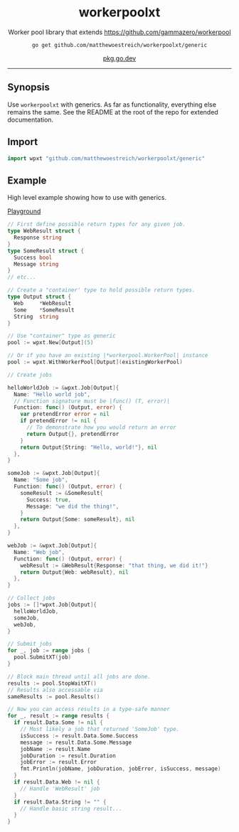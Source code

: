 <h1 align="center">workerpoolxt</h1>
<p align="center">
  Worker pool library that extends <a href="https://github.com/gammazero/workerpool">https://github.com/gammazero/workerpool</a>
</p>
<p align="center"><code>go get github.com/matthewoestreich/workerpoolxt/generic</code></p>
<p align="center"><a href="https://pkg.go.dev/github.com/matthewoestreich/workerpoolxt/generic" target="_blank" rel="noopener noreferrer">pkg.go.dev</a></p>

---

## Synopsis

Use `workerpoolxt` with generics. As far as functionality, everything else remains the same. See the README at the root of the repo for extended documentation.

## Import

```go
import wpxt "github.com/matthewoestreich/workerpoolxt/generic"
```

## Example

High level example showing how to use with generics.

[Playground](https://go.dev/play/p/XuaSdqYxWqA)

```go
// First define possible return types for any given job.
type WebResult struct {
  Response string
}
type SomeResult struct {
  Success bool
  Message string
}
// etc...

// Create a "container' type to hold possible return types.
type Output struct {
  Web     *WebResult
  Some    *SomeResult
  String  string
}

// Use "container" type as generic
pool := wpxt.New[Output](5)

// Or if you have an existing |*workerpool.WorkerPool| instance
pool := wpxt.WithWorkerPool[Output](existingWorkerPool)

// Create jobs

helloWorldJob := &wpxt.Job[Output]{
  Name: "Hello world job",
  // Function signature must be |func() (T, error)|
  Function: func() (Output, error) {
    var pretendError error = nil
    if pretendError != nil {
      // To demonstrate how you would return an error
      return Output{}, pretendError
    }
    return Output{String: "Hello, world!"}, nil
  },
}

someJob := &wpxt.Job[Output]{
  Name: "Some job",
  Function: func() (Output, error) {
    someResult := &SomeResult{
      Success: true,
      Message: "we did the thing!",
    }
    return Output{Some: someResult}, nil
  },
}

webJob := &wpxt.Job[Output]{
  Name: "Web job",
  Function: func() (Output, error) {
    webResult := &WebResult{Response: "that thing, we did it!"}
    return Output{Web: webResult}, nil
  },
}

// Collect jobs
jobs := []*wpxt.Job[Output]{
  helloWorldJob,
  someJob,
  webJob,
}

// Submit jobs
for _, job := range jobs {
  pool.SubmitXT(job)
}

// Block main thread until all jobs are done.
results := pool.StopWaitXT()
// Results also accessable via
sameResults := pool.Results()

// Now you can access results in a type-safe manner
for _, result := range results {
  if result.Data.Some != nil {
    // Most likely a job that returned 'SomeJob' type.
    isSuccess := result.Data.Some.Success
    message := result.Data.Some.Message
    jobName := result.Name
    jobDuration := result.Duration
    jobError := result.Error
    fmt.Println(jobName, jobDuration, jobError, isSuccess, message)
  }
  if result.Data.Web != nil {
    // Handle 'WebResult' job
  }
  if result.Data.String != "" {
    // Handle basic string result...
  }
}
```